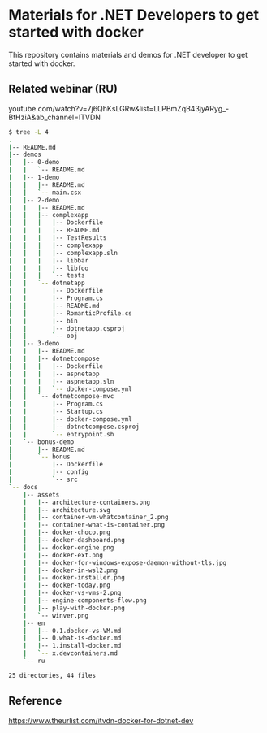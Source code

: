 # Materials for .NET Developers to get started with docker

This repository contains materials and demos for .NET developer to get started with docker.

## Related webinar (RU)
youtube.com/watch?v=7j6QhKsLGRw&list=LLPBmZqB43jyARyg_-BtHziA&ab_channel=ITVDN

```bash
$ tree -L 4
.
|-- README.md
|-- demos
|   |-- 0-demo
|   |   `-- README.md
|   |-- 1-demo
|   |   |-- README.md
|   |   `-- main.csx
|   |-- 2-demo
|   |   |-- README.md
|   |   |-- complexapp
|   |   |   |-- Dockerfile
|   |   |   |-- README.md
|   |   |   |-- TestResults
|   |   |   |-- complexapp
|   |   |   |-- complexapp.sln
|   |   |   |-- libbar
|   |   |   |-- libfoo
|   |   |   `-- tests
|   |   `-- dotnetapp
|   |       |-- Dockerfile
|   |       |-- Program.cs
|   |       |-- README.md
|   |       |-- RomanticProfile.cs
|   |       |-- bin
|   |       |-- dotnetapp.csproj
|   |       `-- obj
|   |-- 3-demo
|   |   |-- README.md
|   |   |-- dotnetcompose
|   |   |   |-- Dockerfile
|   |   |   |-- aspnetapp
|   |   |   |-- aspnetapp.sln
|   |   |   `-- docker-compose.yml
|   |   `-- dotnetcompose-mvc
|   |       |-- Program.cs
|   |       |-- Startup.cs
|   |       |-- docker-compose.yml
|   |       |-- dotnetcompose.csproj
|   |       `-- entrypoint.sh
|   `-- bonus-demo
|       |-- README.md
|       `-- bonus
|           |-- Dockerfile
|           |-- config
|           `-- src
`-- docs
    |-- assets
    |   |-- architecture-containers.png
    |   |-- architecture.svg
    |   |-- container-vm-whatcontainer_2.png
    |   |-- container-what-is-container.png
    |   |-- docker-choco.png
    |   |-- docker-dashboard.png
    |   |-- docker-engine.png
    |   |-- docker-ext.png
    |   |-- docker-for-windows-expose-daemon-without-tls.jpg
    |   |-- docker-in-wsl2.png
    |   |-- docker-installer.png
    |   |-- docker-today.png
    |   |-- docker-vs-vms-2.png
    |   |-- engine-components-flow.png
    |   |-- play-with-docker.png
    |   `-- winver.png
    |-- en
    |   |-- 0.1.docker-vs-VM.md
    |   |-- 0.what-is-docker.md
    |   |-- 1.install-docker.md
    |   `-- x.devcontainers.md
    `-- ru

25 directories, 44 files


```

## Reference

<https://www.theurlist.com/itvdn-docker-for-dotnet-dev>
